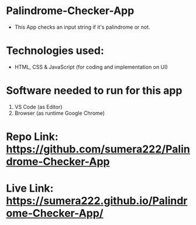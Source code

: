# Palindrome-Checker-App
 - This App checks an input string if it's palindrome or not.
 
# Technologies used:
- HTML, CSS & JavaScript (for coding and implementation on UI)

# Software needed to run for this app
1) VS Code (as Editor)
2) Browser (as runtime Google Chrome)
# Repo Link:  https://github.com/sumera222/Palindrome-Checker-App
# Live Link:  https://sumera222.github.io/Palindrome-Checker-App/


